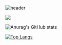 ![header](https://capsule-render.vercel.app/api?type=waving&color=b8d4e0&height=300&section=header&text=Hi%20there%20👋&fontSize=40&fontColor=ffffff)

<img src="https://img.shields.io/badge/Gmail-EA4335?style=flat-square&logo=Gmail&logoColor=white"/>

![Anurag's GitHub stats](https://github-readme-stats.vercel.app/api?username=Lim-YeonWoo&show_icons=true&theme=swift)

[![Top Langs](https://github-readme-stats.vercel.app/api/top-langs/?username=Lim-YeonWoo&layout=compact)](https://github.com/Lim-YeonWoo/github-readme-stats)
